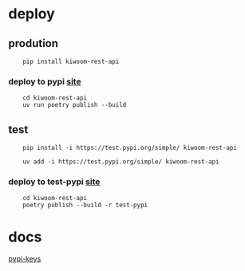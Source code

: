 


# deploy

## prodution
```
    pip install kiwoom-rest-api
```

### deploy to pypi [site](https://pypi.org/project/kiwoom-rest-api/)
```
    cd kiwoom-rest-api
    uv run poetry publish --build
```


## test
```
    pip install -i https://test.pypi.org/simple/ kiwoom-rest-api
```
```
    uv add -i https://test.pypi.org/simple/ kiwoom-rest-api
```

### deploy to test-pypi [site](https://test.pypi.org/project/kiwoom-rest-api/)
```
    cd kiwoom-rest-api
    poetry publish --build -r test-pypi
```


# docs
[pypi-keys](https://www.notion.so/pypi-tokens-1d28c2bbc2e080849417f0939de3ffd9)